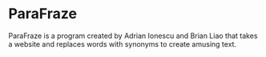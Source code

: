 # ParaFraze
ParaFraze is a program created by Adrian Ionescu and Brian Liao that takes a website and replaces words with synonyms to create amusing text.
